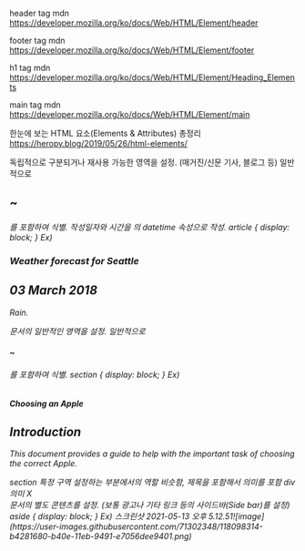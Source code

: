 header tag mdn
https://developer.mozilla.org/ko/docs/Web/HTML/Element/header

footer tag mdn
https://developer.mozilla.org/ko/docs/Web/HTML/Element/footer

h1 tag mdn
https://developer.mozilla.org/ko/docs/Web/HTML/Element/Heading_Elements

main tag mdn
https://developer.mozilla.org/ko/docs/Web/HTML/Element/main

한눈에 보는 HTML 요소(Elements & Attributes) 총정리
https://heropy.blog/2019/05/26/html-elements/



<article>
독립적으로 구분되거나 재사용 가능한 영역을 설정.
(매거진/신문 기사, 블로그 등)
일반적으로 <h1>~<h6>를 포함하여 식별.
작성일자와 시간을 <time>의 datetime 속성으로 작성.
article { display: block; }
Ex)
<article class="forecast">
    <h1>Weather forecast for Seattle</h1>
    <article class="day-forecast">
        <h2>03 March 2018</h2>
        <p>Rain.</p>
    </article>


<section>
문서의 일반적인 영역을 설정.
일반적으로 <h1>~<h6>를 포함하여 식별.
section { display: block; }
Ex)
<h1>Choosing an Apple</h1>
<section>
    <h2>Introduction</h2>
    <p>This document provides a guide to help with the important task of choosing the correct Apple.</p>
</section>
section 특정 구역 설정하는 부분에서의 역할 비슷함, 제목을 포함해서 의미를 포함
div  의미 X


<aside>
문서의 별도 콘텐츠를 설정.
(보통 광고나 기타 링크 등의 사이드바(Side bar)를 설정)
aside { display: block; }
Ex)
스크린샷 2021-05-13 오후 5.12.51![image](https://user-images.githubusercontent.com/71302348/118098314-b4281680-b40e-11eb-9491-e7056dee9401.png)
